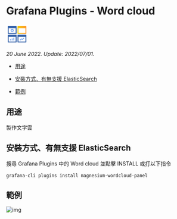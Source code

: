 # Grafana Plugins - Word cloud 

![img](Word_cloud_icon.png)

*20 June 2022. Update: 2022/07/01.*

* [用途](#use)

* [安裝方式、有無支援 ElasticSearch](#install)

* [範例](#example)

<h2 id="use">用途</h2>

製作文字雲

<h2 id="install">安裝方式、有無支援 ElasticSearch</h2>

搜尋 Grafana Plugins 中的 Word cloud 並點擊 INSTALL 或打以下指令

    grafana-cli plugins install magnesium-wordcloud-panel

<h2 id="example">範例</h2>

![img](AJAX.png)

